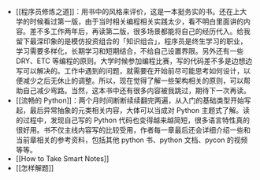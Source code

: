 - [[程序员修炼之道]]：用书中的风格来评价，这是一本挺务实的书。还在上大学的时候看过第一版，由于当时相关编程相关实践太少，看不明白里面讲的内容。差不多工作两年后，再读第二版，很多场景都能将自己的经历代入。给我留下最深印象的是模仿投资组合的「知识组合」，程序员是终生学习的职业，学习需要多样化，长期学习和短期结合，不给自己设置界限。另外还有一些 DRY、ETC 等编程的原则。大学时候参加编程比赛，写的代码差不多是边想边写可以解决的。工作中遇到的问题，就需要在开始前尽可能思考如何设计，以便减少之后无休止的调整。所以，现在觉得了解一些架构相关的原则，可以帮助自己减少弯路。当然，这本书中还有很多内容被我跳过，期待下一次再读。
- [[流畅的 Python]]：两个月时间断断续续翻完两遍，从入门的基础类型开始写起，最后异常抽象的元类相关内容，大体可以当成对 Python 主题式了解。读的过程中，发现自己写的 Python 代码也变得越来越简短，很多语言特性真的很好用。书不仅主线内容写的比较受用，作者每一章最后还会详细介绍一些和当前章相关的参考资料，包括其他 python 书、python 文档、pycon 的视频等等。
- [[How to Take Smart Notes]]
- [[怎样解题]]